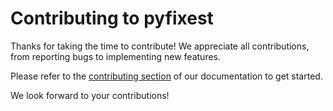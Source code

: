 # Contributing to pyfixest

Thanks for taking the time to contribute! We appreciate all contributions, from reporting bugs to implementing new features.

Please refer to the [contributing section](https://https://s3alfisc.github.io/pyfixest/contributing.html) of our documentation to get started.

We look forward to your contributions!
